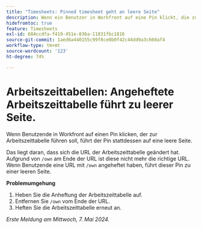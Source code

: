 ```yaml
---
title: "Timesheets: Pinned timesheet geht an leere Seite"
description: Wenn ein Benutzer in Workfront auf eine Pin klickt, die zum Timesheet hinzugefügt werden soll, wird die Pin stattdessen auf eine leere Seite verschoben. Eine Problemumgehung ist verfügbar.
hidefromtoc: true
feature: Timesheets
exl-id: 684ccdfa-f419-451e-836a-11831fbc1816
source-git-commit: 1aed6a440155c99f8ce0b0f42c44dd9a3c660af4
workflow-type: tm+mt
source-wordcount: '123'
ht-degree: 74%

---
```


# Arbeitszeittabellen: Angeheftete Arbeitszeittabelle führt zu leerer Seite.

<!--article live for workaround-->

Wenn Benutzende in Workfront auf einen Pin klicken, der zur Arbeitszeittabelle führen soll, führt der Pin stattdessen auf eine leere Seite.

Das liegt daran, dass sich die URL der Arbeitszeittabelle geändert hat. Aufgrund von `/own` am Ende der URL ist diese nicht mehr die richtige URL. Wenn Benutzende eine URL mit `/own` angeheftet haben, führt dieser Pin zu einer leeren Seite.

**Problemumgehung**

1. Heben Sie die Anheftung der Arbeitszeittabelle auf.
1. Entfernen Sie `/own` vom Ende der URL.
1. Heften Sie die Arbeitszeittabelle erneut an.

_Erste Meldung am Mittwoch, 7. Mai 2024._
